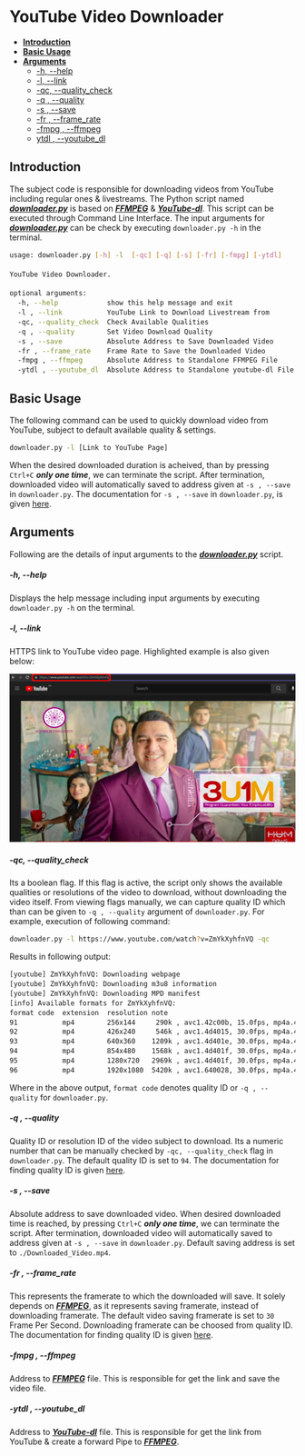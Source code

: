 # YouTube Video Downloader

* [**Introduction**](#introduction)  
* [**Basic Usage**](#bu)  
* [**Arguments**](#arguments)  
    * [-h, --help](#h)  
    * [-l, --link](#link)  
    * [-qc, --quality_check](#qc)  
    * [-q , --quality](#q)  
    * [-s , --save](#s)  
    * [-fr , --frame_rate](#fr)  
    * [-fmpg , --ffmpeg](#fmpg)  
    * [ytdl , --youtube_dl](#ytdl)

## <a name="introduction">Introduction

The subject code is responsible for downloading videos from YouTube including regular ones & livestreams. The Python script named [***downloader.py***][downloader.py link] is based on [***FFMPEG***][FFMPEG link] & [***YouTube-dl***][YouTube-dl link]. This script can be executed through Command Line Interface. The input arguments for [***downloader.py***][downloader.py link] can be check by executing `downloader.py -h` in the terminal.

```bash
usage: downloader.py [-h] -l  [-qc] [-q] [-s] [-fr] [-fmpg] [-ytdl]

YouTube Video Downloader.

optional arguments:
  -h, --help            show this help message and exit
  -l , --link           YouTube Link to Download Livestream from
  -qc, --quality_check  Check Available Qualities
  -q , --quality        Set Video Download Quality
  -s , --save           Absolute Address to Save Downloaded Video
  -fr , --frame_rate    Frame Rate to Save the Downloaded Video
  -fmpg , --ffmpeg      Absolute Address to Standalone FFMPEG File
  -ytdl , --youtube_dl  Absolute Address to Standalone youtube-dl File
```
## <a name="bu">Basic Usage

The following command can be used to quickly download video from YouTube, subject to default available quality & settings.

```bash
downloader.py -l [Link to YouTube Page]
```
When the desired downloaded duration is acheived, than by pressing `Ctrl+C` ***only one time***, we can terminate the script. After termination, downloaded video will automatically saved to address given at `-s , --save` in `downloader.py`. The documentation for `-s , --save` in `downloader.py`, is given [here](#s).

## <a name="arguments"></a>Arguments

Following are the details of input arguments to the [***downloader.py***][downloader.py link] script.

##### <a name="help"></a>-h, --help
Displays the help message including input arguments by executing `downloader.py -h` on the terminal.

##### <a name="link"></a>-l, --link
HTTPS link to YouTube video page. Highlighted example is also given below:

![YouTube Link Example][YouTube HTTP Example]

##### <a name="qc"></a>-qc, --quality_check
Its a boolean flag. If this flag is active, the script only shows the available qualities or resolutions of the video to download, without downloading the video itself. From viewing flags manually, we can capture quality ID which than can be given to `-q , --quality` argument of `downloader.py`. For example, execution of following command:

```bash
downloader.py -l https://www.youtube.com/watch?v=ZmYkXyhfnVQ -qc
```

Results in following output:

```bash
[youtube] ZmYkXyhfnVQ: Downloading webpage
[youtube] ZmYkXyhfnVQ: Downloading m3u8 information
[youtube] ZmYkXyhfnVQ: Downloading MPD manifest
[info] Available formats for ZmYkXyhfnVQ:
format code  extension  resolution note
91           mp4        256x144     290k , avc1.42c00b, 15.0fps, mp4a.40.5
92           mp4        426x240     546k , avc1.4d4015, 30.0fps, mp4a.40.5
93           mp4        640x360    1209k , avc1.4d401e, 30.0fps, mp4a.40.2
94           mp4        854x480    1568k , avc1.4d401f, 30.0fps, mp4a.40.2
95           mp4        1280x720   2969k , avc1.4d401f, 30.0fps, mp4a.40.2
96           mp4        1920x1080  5420k , avc1.640028, 30.0fps, mp4a.40.2 (best)
```

Where in the above output, `format code` denotes quality ID or `-q , --quality` for `downloader.py`.

##### <a name="q"></a>-q , --quality
Quality ID or resolution ID of the video subject to download. Its a numeric number that can be manually checked by `-qc, --quality_check` flag in `downloader.py`. The default quality ID is set to `94`. The documentation for finding quality ID is given [here](#qc).

##### <a name="s"></a>-s , --save
Absolute address to save downloaded video. When desired downloaded time is reached, by pressing `Ctrl+C` ***only one time***, we can terminate the script. After termination, downloaded video will automatically saved to address given at `-s , --save` in `downloader.py`. Default saving address is set to `./Downloaded_Video.mp4`.

##### <a name="fr"></a>-fr , --frame_rate
This represents the framerate to which the downloaded will save. It solely depends on [***FFMPEG***][FFMPEG link], as it represents saving framerate, instead of downloading framerate. The default video saving framerate is set to `30` Frame Per Second. Downloading framerate can be choosed from quality ID. The documentation for finding quality ID is given [here](#qc).

##### <a name="fmpg"></a>-fmpg , --ffmpeg
Address to [***FFMPEG***][FFMPEG link] file. This is responsible for get the link and save the video file.

##### <a name="ytdl"></a>-ytdl , --youtube_dl
Address to [***YouTube-dl***][YouTube-dl link] file. This is responsible for get the link from YouTube & create a forward Pipe to [***FFMPEG***][FFMPEG link].

[downloader.py link]: ./downloader.py
[FFMPEG link]: ./ffmpeg
[YouTube-dl link]: ./youtube-dl
[YouTube HTTP Example]: ./MarkDown-Data/link-example.png
